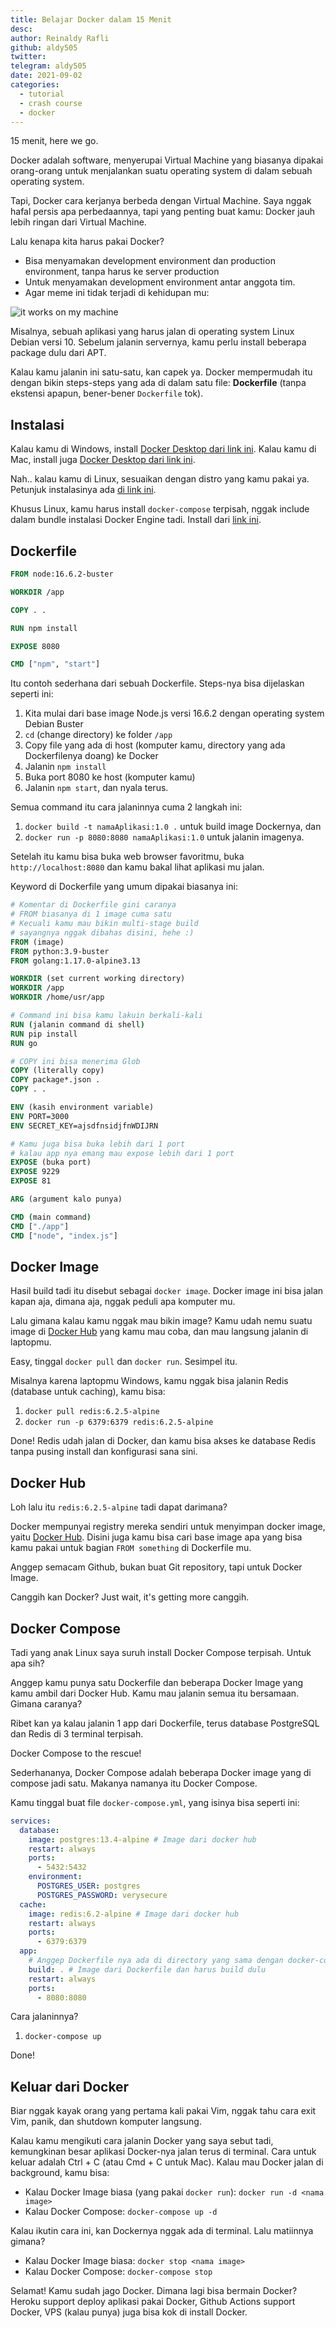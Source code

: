 ```yaml
---
title: Belajar Docker dalam 15 Menit
desc:
author: Reinaldy Rafli
github: aldy505
twitter:
telegram: aldy505
date: 2021-09-02
categories:
  - tutorial
  - crash course
  - docker
---
```


15 menit, here we go.

Docker adalah software, menyerupai Virtual Machine yang biasanya dipakai orang-orang untuk menjalankan suatu operating system di dalam sebuah operating system.

Tapi, Docker cara kerjanya berbeda dengan Virtual Machine. Saya nggak hafal persis apa perbedaannya, tapi yang penting buat kamu: Docker jauh lebih ringan dari Virtual Machine.

Lalu kenapa kita harus pakai Docker?

- Bisa menyamakan development environment dan production environment, tanpa harus ke server production
- Untuk menyamakan development environment antar anggota tim.
- Agar meme ini tidak terjadi di kehidupan mu:

![it works on my machine](https://hackernoon.com/hn-images/1*ookfwogTLx_1qhHaiFJoJw.png)

Misalnya, sebuah aplikasi yang harus jalan di operating system Linux Debian versi 10. Sebelum jalanin servernya, kamu perlu install beberapa package dulu dari APT.

Kalau kamu jalanin ini satu-satu, kan capek ya. Docker mempermudah itu dengan bikin steps-steps yang ada di dalam satu file: **Dockerfile** (tanpa ekstensi apapun, bener-bener `Dockerfile` tok).

## Instalasi

Kalau kamu di Windows, install [Docker Desktop dari link ini](https://docs.docker.com/desktop/windows/install/). Kalau kamu di Mac, install juga [Docker Desktop dari link ini](https://docs.docker.com/desktop/mac/install/).

Nah.. kalau kamu di Linux, sesuaikan dengan distro yang kamu pakai ya. Petunjuk instalasinya ada [di link ini](https://docs.docker.com/engine/install/).

Khusus Linux, kamu harus install `docker-compose` terpisah, nggak include dalam bundle instalasi Docker Engine tadi. Install dari [link ini](https://docs.docker.com/compose/install/#install-compose).

## Dockerfile

```dockerfile
FROM node:16.6.2-buster

WORKDIR /app

COPY . .

RUN npm install

EXPOSE 8080

CMD ["npm", "start"]
```

Itu contoh sederhana dari sebuah Dockerfile. Steps-nya bisa dijelaskan seperti ini:

1. Kita mulai dari base image Node.js versi 16.6.2 dengan operating system Debian Buster
2. `cd` (change directory) ke folder `/app`
3. Copy file yang ada di host (komputer kamu, directory yang ada Dockerfilenya doang) ke Docker
4. Jalanin `npm install`
5. Buka port 8080 ke host (komputer kamu)
6. Jalanin `npm start`, dan nyala terus.

Semua command itu cara jalaninnya cuma 2 langkah ini:

1. `docker build -t namaAplikasi:1.0 .` untuk build image Dockernya, dan
2. `docker run -p 8080:8080 namaAplikasi:1.0` untuk jalanin imagenya.

Setelah itu kamu bisa buka web browser favoritmu, buka `http://localhost:8080` dan kamu bakal lihat aplikasi mu jalan.

Keyword di Dockerfile yang umum dipakai biasanya ini:

```dockerfile
# Komentar di Dockerfile gini caranya
# FROM biasanya di 1 image cuma satu
# Kecuali kamu mau bikin multi-stage build
# sayangnya nggak dibahas disini, hehe :)
FROM (image)
FROM python:3.9-buster
FROM golang:1.17.0-alpine3.13

WORKDIR (set current working directory)
WORKDIR /app
WORKDIR /home/usr/app

# Command ini bisa kamu lakuin berkali-kali
RUN (jalanin command di shell)
RUN pip install
RUN go

# COPY ini bisa menerima Glob
COPY (literally copy)
COPY package*.json .
COPY . .

ENV (kasih environment variable)
ENV PORT=3000
ENV SECRET_KEY=ajsdfnsidjfnWDIJRN

# Kamu juga bisa buka lebih dari 1 port
# kalau app nya emang mau expose lebih dari 1 port
EXPOSE (buka port)
EXPOSE 9229
EXPOSE 81

ARG (argument kalo punya)

CMD (main command)
CMD ["./app"]
CMD ["node", "index.js"]
```

## Docker Image

Hasil build tadi itu disebut sebagai `docker image`. Docker image ini bisa jalan kapan aja, dimana aja, nggak peduli apa komputer mu.

Lalu gimana kalau kamu nggak mau bikin image? Kamu udah nemu suatu image di [Docker Hub](https://hub.docker.com/search?q=&type=image) yang kamu mau coba, dan mau langsung jalanin di laptopmu.

Easy, tinggal `docker pull` dan `docker run`. Sesimpel itu.

Misalnya karena laptopmu Windows, kamu nggak bisa jalanin Redis (database untuk caching), kamu bisa:

1. `docker pull redis:6.2.5-alpine`
2. `docker run -p 6379:6379 redis:6.2.5-alpine`

Done! Redis udah jalan di Docker, dan kamu bisa akses ke database Redis tanpa pusing install dan konfigurasi sana sini.

## Docker Hub

Loh lalu itu `redis:6.2.5-alpine` tadi dapat darimana?

Docker mempunyai registry mereka sendiri untuk menyimpan docker image, yaitu [Docker Hub](https://hub.docker.com/). Disini juga kamu bisa cari base image apa yang bisa kamu pakai untuk bagian `FROM something` di Dockerfile mu.

Anggep semacam Github, bukan buat Git repository, tapi untuk Docker Image.

Canggih kan Docker? Just wait, it's getting more canggih.

## Docker Compose

Tadi yang anak Linux saya suruh install Docker Compose terpisah. Untuk apa sih?

Anggep kamu punya satu Dockerfile dan beberapa Docker Image yang kamu ambil dari Docker Hub. Kamu mau jalanin semua itu bersamaan. Gimana caranya?

Ribet kan ya kalau jalanin 1 app dari Dockerfile, terus database PostgreSQL dan Redis di 3 terminal terpisah.

Docker Compose to the rescue!

Sederhananya, Docker Compose adalah beberapa Docker image yang di compose jadi satu. Makanya namanya itu Docker Compose.

Kamu tinggal buat file `docker-compose.yml`, yang isinya bisa seperti ini:

```yaml
services:
  database:
    image: postgres:13.4-alpine # Image dari docker hub
    restart: always
    ports:
      - 5432:5432
    environment:
      POSTGRES_USER: postgres
      POSTGRES_PASSWORD: verysecure
  cache:
    image: redis:6.2-alpine # Image dari docker hub
    restart: always
    ports:
      - 6379:6379
  app:
    # Anggep Dockerfile nya ada di directory yang sama dengan docker-compose.yml
    build: . # Image dari Dockerfile dan harus build dulu
    restart: always
    ports:
      - 8080:8080
```

Cara jalaninnya?

1. `docker-compose up`

Done!

## Keluar dari Docker

Biar nggak kayak orang yang pertama kali pakai Vim, nggak tahu cara exit Vim, panik, dan shutdown komputer langsung.

Kalau kamu mengikuti cara jalanin Docker yang saya sebut tadi, kemungkinan besar aplikasi Docker-nya jalan terus di terminal. Cara untuk keluar adalah Ctrl + C (atau Cmd + C untuk Mac). Kalau mau Docker jalan di background, kamu bisa:

- Kalau Docker Image biasa (yang pakai `docker run`): `docker run -d <nama image>`
- Kalau Docker Compose: `docker-compose up -d`

Kalau ikutin cara ini, kan Dockernya nggak ada di terminal. Lalu matiinnya gimana?

- Kalau Docker Image biasa: `docker stop <nama image>`
- Kalau Docker Compose: `docker-compose stop`

Selamat! Kamu sudah jago Docker. Dimana lagi bisa bermain Docker? Heroku support deploy aplikasi pakai Docker, Github Actions support Docker, VPS (kalau punya) juga bisa kok di install Docker.
